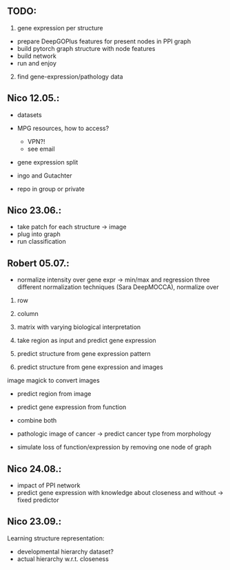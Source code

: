 ## TODO:
1. gene expression per structure
- prepare DeepGOPlus features for present nodes in PPI graph
- build pytorch graph structure with node features
- build network
- run and enjoy

2. find gene-expression/pathology data

## Nico 12.05.:
- datasets
- MPG resources, how to access?
  - VPN?!
  - see email
- gene expression split
- ingo and Gutachter

- repo in group or private

## Nico 23.06.:
- take patch for each structure -> image
- plug into graph 
- run classification

## Robert 05.07.:

- normalize intensity over gene expr -> min/max and regression
three different normalization techniques (Sara DeepMOCCA), normalize over 
1. row
2. column
3. matrix
with varying biological interpretation

1. take region as input and predict gene expression
2. predict structure from gene expression pattern
3. predict structure from gene expression and images

image magick to convert images

- predict region from image 
- predict gene expression from function
- combine both 

- pathologic image of cancer -> predict cancer type from morphology
- simulate loss of function/expression by removing one node of graph

## Nico 24.08.:
- impact of PPI network
- predict gene expression with knowledge about closeness and without
-> fixed predictor

## Nico 23.09.:
Learning structure representation:
- developmental hierarchy dataset?
- actual hierarchy w.r.t. closeness

